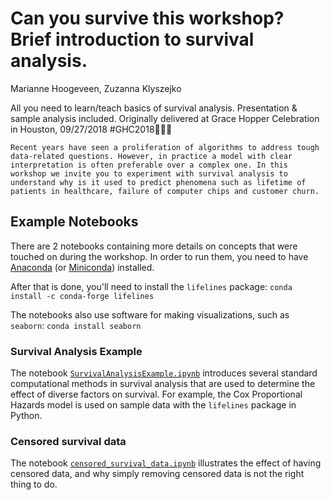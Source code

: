 # Can you survive this workshop? Brief introduction to survival analysis.
Marianne Hoogeveen, Zuzanna Klyszejko

All you need to learn/teach basics of survival analysis. Presentation &amp; sample analysis included. Originally delivered at Grace Hopper Celebration in Houston, 09/27/2018 #GHC2018👩🏾‍💻

```Recent years have seen a proliferation of algorithms to address tough data-related questions. However, in practice a model with clear interpretation is often preferable over a complex one. In this workshop we invite you to experiment with survival analysis to understand why is it used to predict phenomena such as lifetime of patients in healthcare, failure of computer chips and customer churn.```

## Example Notebooks 

There are 2 notebooks containing more details on concepts that were touched on during the workshop. In order to run them, you need to have [Anaconda](https://docs.anaconda.com/anaconda/install/) (or [Miniconda](https://conda.io/docs/glossary.html#miniconda-glossary)) installed.

After that is done, you'll need to install the `lifelines` package:
```conda install -c conda-forge lifelines```

The notebooks also use software for making visualizations, such as `seaborn`:
```conda install seaborn```

### Survival Analysis Example

The notebook [`SurvivalAnalysisExample.ipynb`](example_notebooks/SurvivalAnalysisExample.ipynb) introduces several standard computational methods in survival analysis that are used to determine the effect of diverse factors on survival. For example, the Cox Proportional Hazards model is used on sample data with the `lifelines` package in Python.

### Censored survival data

The notebook [`censored_survival_data.ipynb`](example_notebooks/censored_survival_data.ipynb) illustrates the effect of having censored data, and why simply removing censored data is not the right thing to do.
